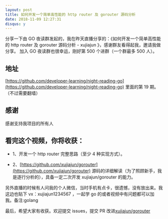 ```yaml
---
layout: post
title: 如何开发一个简单高性能的 http router 及 gorouter 源码分析
date: 2018-11-09 12:27:31
disqus: y
---
```


分享一下由 GO 夜读群发起的，我在昨天直播分享的：《如何开发一个简单高性能的 http router 及 gorouter 源码分析 - xujiajun 》，感谢群友看得起我，邀请我做分享。
加入 GO 夜读群也很幸运，刚好第 500 个进群（一个群最多 500 人）。

## 地址
[https://github.com/developer-learning/night-reading-go](https://github.com/developer-learning/night-reading-go) 里面的第 19 期。（不过需要翻墙）

## 感谢

感谢支持我项目的所有人

## 看完这个视频，你将收获：

* 1、开发一个 http router 完整思路（至少 4 种实现方式）。

* 2、[https://github.com/xujiajun/gorouter](https://github.com/xujiajun/gorouter) 源码的详细解读（为了照顾新手，我是逐行分析的），具备一定二次开发 xujiajun/gorouter 的能力。

另外直播的时候有人问我的个人微信，当时手机有点卡，很遗憾，没有放出来。我这边也贴下 vx：xujiajun1234567 ，一起学 go 的或者视频中有问题都可以加我。备注:golang

最后，希望大家有收获。欢迎提交 issues，提交 PR 改进[xujiajun/gorouter](https://github.com/xujiajun/gorouter)
